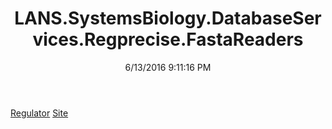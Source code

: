 ﻿---
title: LANS.SystemsBiology.DatabaseServices.Regprecise.FastaReaders
date: 6/13/2016 9:11:16 PM
---

[Regulator](T-LANS.SystemsBiology.DatabaseServices.Regprecise.FastaReaders.Regulator.html)
[Site](T-LANS.SystemsBiology.DatabaseServices.Regprecise.FastaReaders.Site.html)
